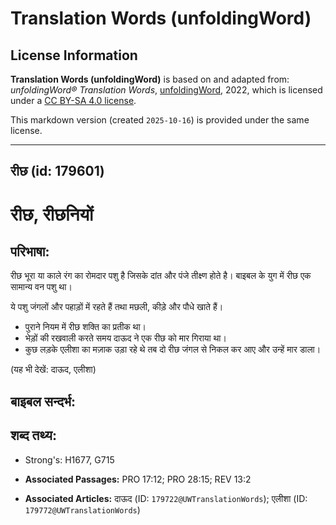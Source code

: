 # Translation Words (unfoldingWord)

## License Information

**Translation Words (unfoldingWord)** is based on and adapted from: _unfoldingWord® Translation Words_, [unfoldingWord](https://unfoldingword.org/utw), 2022, which is licensed under a [CC BY-SA 4.0 license](https://creativecommons.org/licenses/by-sa/4.0/legalcode.en).

This markdown version (created `2025-10-16`) is provided under the same license.



--------------------------------

## रीछ (id: 179601)

रीछ, रीछनियों
=============

परिभाषा:
--------

रीछ भूरा या काले रंग का रोमदार पशु है जिसके दांत और पंजे तीक्ष्ण होते है। बाइबल के युग में रीछ एक सामान्य वन पशु था।

ये पशु जंगलों और पहाड़ों में रहते हैं तथा मछली, कीड़े और पौधे खाते हैं।

* पुराने नियम में रीछ शक्ति का प्रतीक था।
* भेड़ों की रखवाली करते समय दाऊद ने एक रीछ को मार गिराया था।
* कुछ लड़के एलीशा का मज़ाक उड़ा रहे थे तब दो रीछ जंगल से निकल कर आए और उन्हें मार डाला।

(यह भी देखें: दाऊद, एलीशा)

बाइबल सन्दर्भ:
--------------

शब्द तथ्य:
----------

* Strong's: H1677, G715

* **Associated Passages:** PRO 17:12; PRO 28:15; REV 13:2
* **Associated Articles:** दाऊद (ID: `179722@UWTranslationWords`); एलीशा (ID: `179772@UWTranslationWords`)

